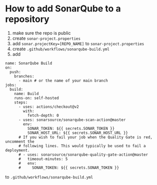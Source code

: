 # How to add SonarQube to a repository

1. make sure the repo is public
2. create `sonar-project.properties`
3. add `sonar.projectKey=[REPO_NAME]` to `sonar-project.properties`
4. create `.github/workflows/sonarqube-build.yml`
5. add

```
name: SonarQube Build
on:
  push:
    branches:
      - main # or the name of your main branch
jobs:
  build:
    name: Build
    runs-on: self-hosted
    steps:
      - uses: actions/checkout@v2
        with:
          fetch-depth: 0
      - uses: sonarsource/sonarqube-scan-action@master
        env:
          SONAR_TOKEN: ${{ secrets.SONAR_TOKEN }}
          SONAR_HOST_URL: ${{ secrets.SONAR_HOST_URL }}
      # If you wish to fail your job when the Quality Gate is red, uncomment the
      # following lines. This would typically be used to fail a deployment.
      # - uses: sonarsource/sonarqube-quality-gate-action@master
      #   timeout-minutes: 5
      #   env:
      #     SONAR_TOKEN: ${{ secrets.SONAR_TOKEN }}
```

to `.github/workflows/sonarqube-build.yml`
